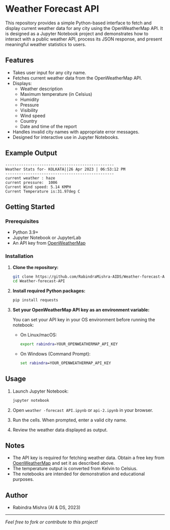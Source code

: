# Weather Forecast API

This repository provides a simple Python-based interface to fetch and display current weather data for any city using the OpenWeatherMap API. It is designed as a Jupyter Notebook project and demonstrates how to interact with a public weather API, process its JSON response, and present meaningful weather statistics to users.

## Features

- Takes user input for any city name.
- Fetches current weather data from the OpenWeatherMap API.
- Displays:
  - Weather description
  - Maximum temperature (in Celsius)
  - Humidity
  - Pressure
  - Visibility
  - Wind speed
  - Country
  - Date and time of the report
- Handles invalid city names with appropriate error messages.
- Designed for interactive use in Jupyter Notebooks.

## Example Output

```
------------------------------------------------
Weather Stats for- KOLKATA||26 Apr 2023 | 06:53:12 PM
------------------------------------------------
current weather : haze
current pressure:  1006
Current Wind speed: 5.14 KMPH
Current Temperature is:31.97deg C
```

## Getting Started

### Prerequisites

- Python 3.9+
- Jupyter Notebook or JupyterLab
- An API key from [OpenWeatherMap](https://openweathermap.org/api)

### Installation

1. **Clone the repository:**

   ```bash
   git clone https://github.com/RabindraMishra-AIDS/Weather-forecast-API.git
   cd Weather-forecast-API
   ```

2. **Install required Python packages:**

   ```bash
   pip install requests
   ```

3. **Set your OpenWeatherMap API key as an environment variable:**

   You can set your API key in your OS environment before running the notebook:

   - On Linux/macOS:
     ```bash
     export rabindra=YOUR_OPENWEATHERMAP_API_KEY
     ```
   - On Windows (Command Prompt):
     ```cmd
     set rabindra=YOUR_OPENWEATHERMAP_API_KEY
     ```

## Usage

1. Launch Jupyter Notebook:

   ```bash
   jupyter notebook
   ```

2. Open `weather -forecast API.ipynb` or `api-2.ipynb` in your browser.

3. Run the cells. When prompted, enter a valid city name.

4. Review the weather data displayed as output.

## Notes

- The API key is required for fetching weather data. Obtain a free key from [OpenWeatherMap](https://openweathermap.org/api) and set it as described above.
- The temperature output is converted from Kelvin to Celsius.
- The notebooks are intended for demonstration and educational purposes.


## Author

- Rabindra Mishra (AI & DS, 2023)

---

*Feel free to fork or contribute to this project!*
